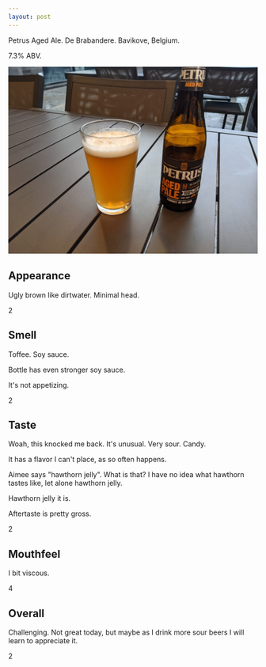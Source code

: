 ```yaml
---
layout: post
---
```

Petrus Aged Ale.
De Brabandere.
Bavikove, Belgium.

7.3% ABV.

<img class="beer-photo" src="/beer/images/2021-05-28-de-brabandere-petrus-aged-pale.jpg"/>


## Appearance

Ugly brown like dirtwater.
Minimal head.

2


## Smell

Toffee.
Soy sauce.

Bottle has even stronger soy sauce.

It's not appetizing.

2


## Taste

Woah, this knocked me back.
It's unusual.
Very sour.
Candy.

It has a flavor I can't place,
as so often happens.

Aimee says "hawthorn jelly".
What is that?
I have no idea what hawthorn tastes like,
let alone hawthorn jelly.

Hawthorn jelly it is.

Aftertaste is pretty gross.

2


## Mouthfeel

I bit viscous.

4


## Overall

Challenging.
Not great today,
but maybe as I drink more sour beers I will learn to appreciate it.

2